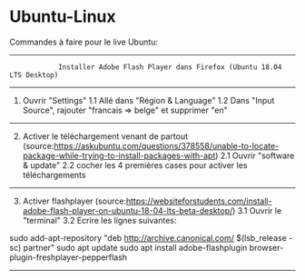 # Ubuntu-Linux

Commandes à faire pour le live Ubuntu:
__________________________________________________________________________________________________________

                Installer Adobe Flash Player dans Firefox (Ubuntu 18.04 LTS Desktop)
__________________________________________________________________________________________________________

1. Ouvrir "Settings"
1.1 Allé dans "Région & Language"
1.2 Dans "Input Source", rajouter "francais => belge" et supprimer "en"
__________________________________________________________________________________________________________ 

2. Activer le téléchargement venant de partout (source:https://askubuntu.com/questions/378558/unable-to-locate-package-while-trying-to-install-packages-with-apt)
2.1 Ouvrir "software & update"
2.2 cocher les 4 premières cases pour activer les téléchargements
__________________________________________________________________________________________________________

3. Activer flashplayer (source:https://websiteforstudents.com/install-adobe-flash-player-on-ubuntu-18-04-lts-beta-desktop/)
3.1 Ouvrir le "terminal"
3.2 Ecrire les lignes suivantes:

sudo add-apt-repository "deb http://archive.canonical.com/ $(lsb_release -sc) partner"
sudo apt update
sudo apt install adobe-flashplugin browser-plugin-freshplayer-pepperflash
__________________________________________________________________________________________________________
